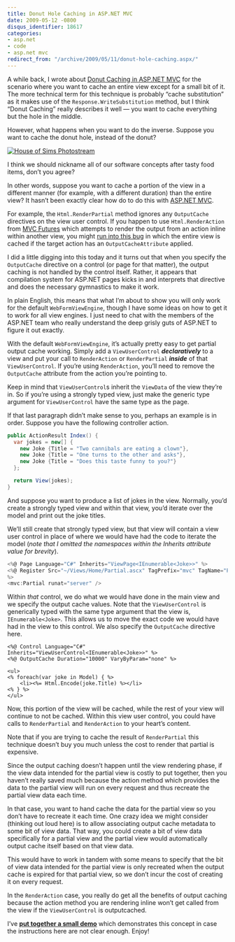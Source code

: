 ```yaml
---
title: Donut Hole Caching in ASP.NET MVC
date: 2009-05-12 -0800
disqus_identifier: 18617
categories:
- asp.net
- code
- asp.net mvc
redirect_from: "/archive/2009/05/11/donut-hole-caching.aspx/"
---
```


A while back, I wrote about [Donut Caching in ASP.NET
MVC](https://haacked.com/archive/2008/11/05/donut-caching-in-asp.net-mvc.aspx "Donut Caching")
for the scenario where you want to cache an entire view except for a
small bit of it. The more technical term for this technique is probably
“cache substitution” as it makes use of the `Response.WriteSubstitution`
method, but I think “Donut Caching” really describes it well — you want
to cache everything but the hole in the middle.

However, what happens when you want to do the inverse. Suppose you want
to cache the donut hole, instead of the donut?

[![House of Sims
Photostream](https://haacked.com/images/haacked_com/WindowsLiveWriter/PartialCachinginASP.NETMVC_131B3/2534011147_283339d6c1_3.jpg "House of Sims Photostream")](http://www.flickr.com/photos/houseofsims/2534011147/ "Creative Commons By Attribution")

I think we should nickname all of our software concepts after tasty food
items, don’t you agree?

In other words, suppose you want to cache a portion of the view in a
different manner (for example, with a different duration) than the
entire view? It hasn’t been exactly clear how do to do this with
[ASP.NET MVC](http://asp.net/mvc "ASP.NET Website").

For example, the `Html.RenderPartial` method ignores any `OutputCache`
directives on the view user control. If you happen to use
`Html.RenderAction` from [MVC
Futures](http://aspnet.codeplex.com/Release/ProjectReleases.aspx?ReleaseId=24471 "MVC Futures")
which attempts to render the output from an action inline within another
view, you might [run into this
bug](http://stackoverflow.com/questions/606962/outputcache-and-renderaction-cache-whole-page "RenderAction caches whole page")
in which the entire view is cached if the target action has an
`OutputCacheAttribute` applied.

I did a little digging into this today and it turns out that when you
specify the `OutputCache` directive on a control (or page for that
matter), the output caching is not handled by the control itself.
Rather, it appears that compilation system for ASP.NET pages kicks in
and interprets that directive and does the necessary gymnastics to make
it work.

In plain English, this means that what I’m about to show you will only
work for the default `WebFormViewEngine`, though I have some ideas on
how to get it to work for all view engines. I just need to chat with the
members of the ASP.NET team who really understand the deep grisly guts
of ASP.NET to figure it out exactly.

With the default `WebFormViewEngine`, it’s actually pretty easy to get
partial output cache working. Simply add a `ViewUserControl`
***declaratively*** to a view and put your call to `RenderAction` or
`RenderPartial` ***inside*** of that `ViewUserControl`. If you’re using
`RenderAction`, you’ll need to remove the `OutputCache` attribute from
the action you’re pointing to.

Keep in mind that `ViewUserControl`s inherit the `ViewData` of the view
they’re in. So if you’re using a strongly typed view, just make the
generic type argument for `ViewUserControl` have the same type as the
page.

If that last paragraph didn’t make sense to you, perhaps an example is
in order. Suppose you have the following controller action.

```csharp
public ActionResult Index() {
  var jokes = new[] { 
    new Joke {Title = "Two cannibals are eating a clown"},
    new Joke {Title = "One turns to the other and asks"},
    new Joke {Title = "Does this taste funny to you?"}
  };

  return View(jokes);
}
```

And suppose you want to produce a list of jokes in the view. Normally,
you’d create a strongly typed view and within that view, you’d iterate
over the model and print out the joke titles.

We’ll still create that strongly typed view, but that view will contain
a view user control in place of where we would have had the code to
iterate the model (*note that I omitted the namespaces within the
Inherits attribute value for brevity*).

```csharp
<%@ Page Language="C#" Inherits="ViewPage<IEnumerable<Joke>>" %>
<%@ Register Src="~/Views/Home/Partial.ascx" TagPrefix="mvc" TagName="Partial" 
%>
<mvc:Partial runat="server" />
```

Within *that* control, we do what we would have done in the main view
and we specify the output cache values. Note that the `ViewUserControl`
is generically typed with the same type argument that the view is,
`IEnumerable<Joke>`. This allows us to move the exact code we would have
had in the view to this control. We also specify the `OutputCache`
directive here.

```aspx-cs
<%@ Control Language="C#" Inherits="ViewUserControl<IEnumerable<Joke>>" %>
<%@ OutputCache Duration="10000" VaryByParam="none" %>

<ul>
<% foreach(var joke in Model) { %>
    <li><%= Html.Encode(joke.Title) %></li>
<% } %>
</ul>
```

Now, this portion of the view will be cached, while the rest of your
view will continue to not be cached. Within this view user control, you
could have calls to `RenderPartial` and `RenderAction` to your heart’s
content.

Note that if you are trying to cache the result of `RenderPartial` this
technique doesn’t buy you much unless the cost to render that partial is
expensive.

Since the output caching doesn’t happen until the view rendering phase,
if the view data intended for the partial view is costly to put
together, then you haven’t really saved much because the action method
which provides the data to the partial view will run on every request
and thus recreate the partial view data each time.

In that case, you want to hand cache the data for the partial view so
you don’t have to recreate it each time. One crazy idea we might
consider (thinking out loud here) is to allow associating output cache
metadata to some bit of view data. That way, you could create a bit of
view data specifically for a partial view and the partial view would
automatically output cache itself based on that view data.

This would have to work in tandem with some means to specify that the
bit of view data intended for the partial view is only recreated when
the output cache is expired for that partial view, so we don’t incur the
cost of creating it on every request.

In the `RenderAction` case, you really do get all the benefits of output
caching because the action method you are rendering inline won’t get
called from the view if the `ViewUserControl` is outputcached.

I’ve **[put together a small
demo](http://code.haacked.com/mvc-2/DonutHoleCaching.zip "Partial Cache Demo")**
which demonstrates this concept in case the instructions here are not
clear enough. Enjoy!

